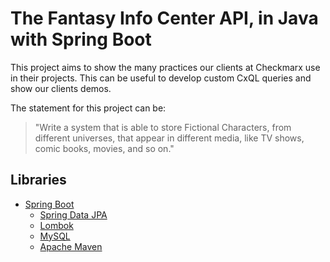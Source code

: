 # The Fantasy Info Center API, in Java with Spring Boot

This project aims to show the many practices our clients at Checkmarx use in their projects. This can be useful to develop custom CxQL queries and show our clients demos.

The statement for this project can be:

> "Write a system that is able to store Fictional Characters, from different universes, that appear in different media, like TV shows, comic books, movies, and so on."

## Libraries

- [Spring Boot](https://spring.io/projects/spring-boot)
  - [Spring Data JPA](https://spring.io/projects/spring-data-jpa)
  - [Lombok](https://projectlombok.org/)
  - [MySQL](https://www.mysql.com/)
  - [Apache Maven](https://maven.apache.org/)